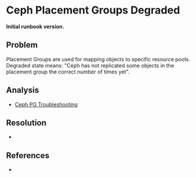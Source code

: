 # Ceph Placement Groups Degraded

**Initial runbook version.**

## Problem

Placement Groups are used for mapping objects to specific resource pools.
Degraded state means: "Ceph has not replicated some objects in the placement group the correct number of times yet".

## Analysis
 * [Ceph PG Troubleshooting](https://docs.ceph.com/en/latest/rados/troubleshooting/troubleshooting-pg/)

## Resolution
 * 

## References
 * 
